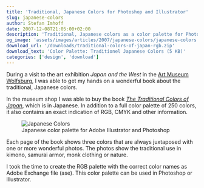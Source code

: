 ```yaml
---
title: 'Traditional, Japanese Colors for Photoshop and Illustrator'
slug: japanese-colors
author: Stefan Imhoff
date: 2007-12-08T21:05:00+02:00
description: 'Traditional, Japanese colors as a color palette for Photoshop and Illustrator to download (FREE).'
og_image: 'assets/images/articles/2007/japanese-colors/japanese-colors.png'
download_url: '/downloads/traditional-colors-of-japan-rgb.zip'
download_text: 'Color Palette: Traditionel Japanese Colors (5 KB)'
categories: ['design', 'download']
---
```


During a visit to the art exhibition <cite>Japan and the West</cite> in the [Art Museum Wolfsburg](https://www.kunstmuseum-wolfsburg.de/), I was able to get my hands on a wonderful book about the traditional, Japanese colors.

In the museum shop I was able to buy the book <cite>[The Traditional Colors of Japan](http://www.amazon.de/gp/product/4894445786/ref=as_li_ss_tl?ie=UTF8&camp=1638&creative=19454&creativeASIN=4894445786&linkCode=as2&tag=stefanimhoffde-21)</cite>, which is in Japanese. In addition to a full color palette of 250 colors, it also contains an exact indication of RGB, CMYK and other information.

<figure class="image-figure image-figure-noborder">
  <img src="/assets/images/articles/2007/japanese-colors/japanese-colors.png" alt="Japanese Colors" title="Japanese Colors">
  <figcaption>
  Japanese color palette for Adobe Illustrator and Photoshop
  </figcaption>
</figure>

Each page of the book shows three colors that are always juxtaposed with one or more wonderful photos. The photos show the traditional use in kimono, samurai armor, monk clothing or nature.

I took the time to create the RGB palette with the correct color names as Adobe Exchange file (ase). This color palette can be used in Photoshop or Illustrator.
